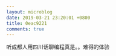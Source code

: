 ```yaml
---
layout: microblog
date: 2019-03-21 23:20:01 +0800
title: 0eac9221
comments: true
--- 
```


听成都人用四川话聊编程真是。。难得的体验




